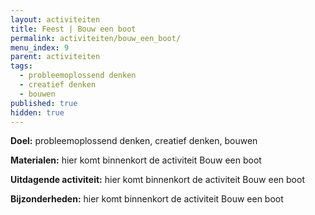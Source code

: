 ```yaml
---
layout: activiteiten
title: Feest | Bouw een boot
permalink: activiteiten/bouw_een_boot/
menu_index: 9
parent: activiteiten
tags:
  - probleemoplossend denken
  - creatief denken
  - bouwen
published: true
hidden: true
---
```


**Doel:** probleemoplossend denken, creatief denken, bouwen

<p style="margin-top: 10px;"/>

**Materialen:** hier komt binnenkort de activiteit Bouw een boot

<p style="margin-top: 10px;"/>

**Uitdagende activiteit:** hier komt binnenkort de activiteit Bouw een boot

<p style="margin-top: 10px;"/>

**Bijzonderheden:** hier komt binnenkort de activiteit Bouw een boot
